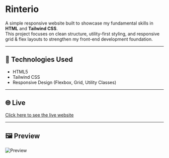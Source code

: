 # Rinterio

A simple responsive website built to showcase my fundamental skills in **HTML** and **Tailwind CSS**.  
This project focuses on clean structure, utility-first styling, and responsive grid & flex layouts to strengthen my front-end development foundation.

---

## 🚀 Technologies Used

- HTML5  
- Tailwind CSS  
- Responsive Design (Flexbox, Grid, Utility Classes)  

---

## 🌐 Live

[Click here to see the live website](https://thegetosuguru.github.io/rinterio/)  

---

## 🖼️ Preview

![Preview](assets/preview.png)